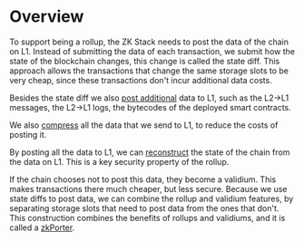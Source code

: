 # Overview

To support being a rollup, the ZK Stack needs to post the data of the chain on L1. Instead of submitting the data of
each transaction, we submit how the state of the blockchain changes, this change is called the state diff. This approach
allows the transactions that change the same storage slots to be very cheap, since these transactions don't incur
additional data costs.

Besides the state diff we also [post additional](./pubdata.md) data to L1, such as the L2->L1 messages, the L2->L1 logs,
the bytecodes of the deployed smart contracts.

We also [compress](./compression.md) all the data that we send to L1, to reduce the costs of posting it.

By posting all the data to L1, we can [reconstruct](./reconstruction.md) the state of the chain from the data on L1.
This is a key security property of the rollup.

If the chain chooses not to post this data, they become a validium. This makes transactions there much cheaper, but
less secure. Because we use state diffs to post data, we can combine the rollup and validium features, by separating
storage slots that need to post data from the ones that don't. This construction combines the benefits of rollups and
validiums, and it is called a [zkPorter](./validium_zk_porter.md).
